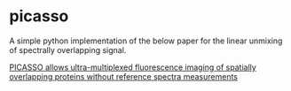 # picasso

A simple python implementation of the below paper for the linear unmixing of spectrally overlapping signal.

[PICASSO allows ultra-multiplexed fluorescence imaging of spatially overlapping proteins without reference spectra measurements](https://www.nature.com/articles/s41467-022-30168-z)

